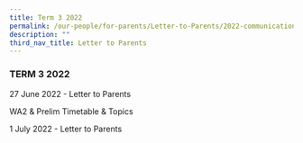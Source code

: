 ```yaml
---
title: Term 3 2022
permalink: /our-people/for-parents/Letter-to-Parents/2022-communications/t3
description: ""
third_nav_title: Letter to Parents
---
```

### TERM 3 2022 

27 June 2022 - Letter to Parents

WA2 & Prelim Timetable & Topics

1 July 2022 - Letter to Parents